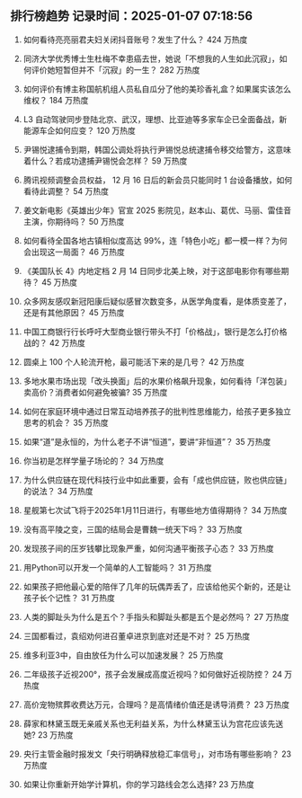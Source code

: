 
## 排行榜趋势 记录时间：2025-01-07 07:18:56
  
  1. 如何看待亮亮丽君夫妇关闭抖音账号？发生了什么？ 424 万热度
    
  2. 同济大学优秀博士生杜梅不幸患癌去世，她说「不想我的人生如此沉寂」，如何评价她短暂但并不「沉寂」的一生？ 282 万热度
    
  3. 如何评价有博主称国航机组人员私自瓜分了他的美珍香礼盒？如果属实该怎么维权？ 184 万热度
    
  4. L3 自动驾驶同步登陆北京、武汉，理想、比亚迪等多家车企已全面备战，新能源车企如何应变？ 120 万热度
    
  5. 尹锡悦逮捕令到期，韩国公调处将执行尹锡悦总统逮捕令移交给警方，这意味着什么？若成功逮捕尹锡悦会怎样？ 59 万热度
    
  6. 腾讯视频调整会员权益， 12 月 16 日后的新会员只能同时 1 台设备播放，如何看待此调整？ 54 万热度
    
  7. 姜文新电影《英雄出少年》官宣 2025 影院见，赵本山、葛优、马丽、雷佳音主演，你期待吗？ 50 万热度
    
  8. 如何看待全国各地古镇相似度高达 99%，连「特色小吃」都一模一样？为何会出现这一局面？ 46 万热度
    
  9. 《美国队长 4》内地定档 2 月 14 日同步北美上映，对于这部电影你有哪些期待？ 45 万热度
    
  10. 众多网友感叹新冠阳康后疑似感冒次数变多，从医学角度看，是体质变差了，还是有其他原因？ 45 万热度
    
  11. 中国工商银行行长呼吁大型商业银行带头不打「价格战」，银行是怎么打价格战的？ 42 万热度
    
  12. 圆桌上 100 个人轮流开枪，最可能活下来的是几号？ 42 万热度
    
  13. 多地水果市场出现「改头换面」后的水果价格飙升现象，如何看待「洋包装」卖高价？消费者如何避免被骗? 35 万热度
    
  14. 如何在家庭环境中通过日常互动培养孩子的批判性思维能力，给孩子更多独立思考的机会？ 35 万热度
    
  15. 如果“道”是永恒的，为什么老子不讲“恒道”，要讲“非恒道”？ 35 万热度
    
  16. 你当初是怎样学量子场论的？ 34 万热度
    
  17. 为什么供应链在现代科技行业中如此重要，会有「成也供应链，败也供应链」的说法？ 34 万热度
    
  18. 星舰第七次试飞将于2025年1月11日进行，有哪些地方值得期待？ 34 万热度
    
  19. 没有高平陵之变，三国的结局会是曹魏一统天下吗？ 33 万热度
    
  20. 发现孩子间的压岁钱攀比现象严重，如何沟通平衡孩子心态？ 33 万热度
    
  21. 用Python可以开发一个简单的人工智能吗？ 31 万热度
    
  22. 如果孩子把他最心爱的陪伴了几年的玩偶弄丢了，应该给他买个新的，还是让孩子长个记性？ 31 万热度
    
  23. 人类的脚趾头为什么是五个？手指头和脚趾头都是五个是必然吗？ 27 万热度
    
  24. 三国都看过，袁绍劝何进召董卓进京到底对还是不对？ 25 万热度
    
  25. 维多利亚3中，自由放任为什么可以加速发展？ 25 万热度
    
  26. 二年级孩子近视200°，孩子会发展成高度近视吗？如何做好近视防控？ 24 万热度
    
  27. 高价宠物殡葬收费达万元，合理吗？是高情绪价值还是诱导消费？ 23 万热度
    
  28. 薛家和林黛玉既无亲戚关系也无利益关系，为什么林黛玉认为宫花应该先送她? 23 万热度
    
  29. 央行主管金融时报发文「央行明确释放稳汇率信号」，对市场有哪些影响？ 23 万热度
    
  30. 如果让你重新开始学计算机，你的学习路线会怎么选择? 23 万热度
    